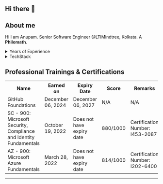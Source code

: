 ## Hi there 👋

## About me

Hi I am Anupam. Senior Software Engineer @LTIMindtree, Kolkata. A **Philomath**.

<details>
  <summary> Years of Experience </summary>

  | Total | 4.5 Years |
  |---: | --- |
  | Relevent | 4.2 Years |
</details>
<details>
<summary> TechStack </summary>

| Rank | Laguages / Frameworks / Technologies |
|-----:|---------------|
|     1|     C#          |
|     2|     .Net Core        |
|     3|     React          |
|     4|   XUnit |
|     5|    SonerQube |
|     6|   Snyk    |
|     7| JIRA |
| 8 | Github |
| 9 | Postman |
| 10 | Swagger |
| 11 | Jenkins |

</details>

## Professional Trainings & Certifications

<table>
    <th>Name</th>
    <th>Earned on</th>
    <th>Expiry Date</th>
    <th>Score</th>
    <th>Remarks</th>
    <tr>
      <td>GitHub Foundations</td>
      <td>December 06, 2024</td>
      <td>December 06, 2027</td>
      <td>N/A</td>
      <td>N/A</td>
    </tr>
  <tr>
      <td>SC - 900: Microsoft Security, Compliance and Identity Fundamentals</td>
      <td>October 19, 2022</td>
      <td>Does not have expiry date</td>
      <td>880/1000</td>
      <td>Certification Number: I453-2087</td>
    </tr>
  <tr>
      <td>AZ - 900: Microsoft Azure Fundamentals</td>
      <td>March 28, 2022</td>
      <td>Does not have expiry date</td>
      <td>814/1000</td>
      <td>Certification Number: I202-6400</td>
    </tr>
  </table>

---


